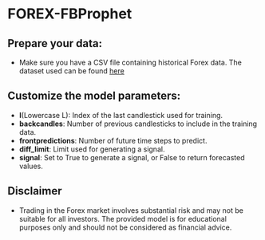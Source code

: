 # FOREX-FBProphet

## Prepare your data:

 - Make sure you have a CSV file containing historical Forex data. The dataset used can be found [here](EURUSD_Candlestick_1_Hour_BID_04.05.2003-15.04.2023.csv)

## Customize the model parameters:


- **l**(Lowercase L): Index of the last candlestick used for training.
- **backcandles**: Number of previous candlesticks to include in the training data.
- **frontpredictions**: Number of future time steps to predict.
- **diff_limit**: Limit used for generating a signal.
- **signal**: Set to True to generate a signal, or False to return forecasted values.




## Disclaimer
- Trading in the Forex market involves substantial risk and may not be suitable for all investors. The provided model is for educational purposes only and should not be considered as financial advice.
